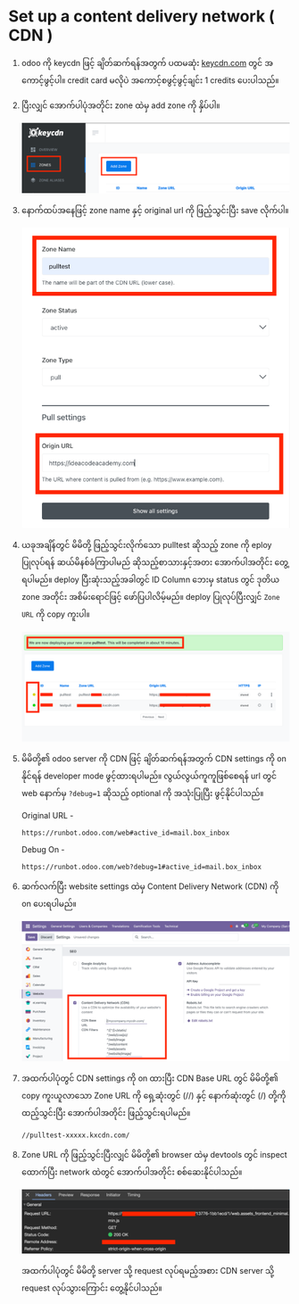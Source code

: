 # Set up a content delivery network ( CDN )


   1. odoo ကို keycdn ဖြင့် ချိတ်ဆက်ရန်အတွက် ပထမဆုံး [keycdn.com](https://www.keycdn.com/) တွင် အကောင့်ဖွင့်ပါ။ 
   credit card မလိုပဲ အကောင့်စဖွင့်ဖွင့်ချင်း 1 credits ပေးပါသည်။

   2. ပြီးလျှင် အောက်ပါပုံအတိုင်း zone ထဲမှ add zone ကို နှိပ်ပါ။

      ![img.png](set-up-a-content-delivery-network-cdn%2Fimg.png)

   3. နောက်ထပ်အနေဖြင့် zone name နှင့် original url ကို ဖြည့်သွင်းပြီး save လိုက်ပါ။

      ![img_2.png](set-up-a-content-delivery-network-cdn%2Fimg_2.png)

   4. ယခုအချိန်တွင် မိမိတို့ ဖြည့်သွင်းလိုက်သော pulltest ဆိုသည့် zone ကို eploy ပြုလုပ်ရန် ဆယ်မိနစ်ခံကြာပါမည် ဆိုသည့်စာသားနှင့်အတး အောက်ပါအတိုင်း တွေ့ရပါမည်။
      deploy ပြီးဆုံးသည့်အခါတွင် ID Column ဘေးမှ status တွင် ဒုတိယ zone အတိုင်း အစိမ်းရောင်ဖြင့် ဖော်ပြပါလိမ့်မည်။ deploy ပြုလုပ်ပြီးလျှင် `Zone URL` ကို copy ကူးပါ။

      ![img_3.png](set-up-a-content-delivery-network-cdn%2Fimg_3.png)

   5. မိမိတို့၏ odoo server ကို CDN ဖြင့် ချိတ်ဆက်ရန်အတွက် CDN settings ကို on နိုင်ရန် developer mode ဖွင့်ထားရပါမည်။ လွယ်လွယ်ကူကူဖြစ်စေရန် url တွင် web နောက်မှ `?debug=1` ဆိုသည့် optional ကို အသုံးပြုပြီး ဖွင့်နိုင်ပါသည်။
      
      Original URL - 

      ``` 
      https://runbot.odoo.com/web#active_id=mail.box_inbox
      ```
      
      Debug On -
      
      ```
      https://runbot.odoo.com/web?debug=1#active_id=mail.box_inbox
      ```
      
   6. ဆက်လက်ပြီး website settings ထဲမှ Content Delivery Network (CDN) ကို on ပေးရပါမည်။ 
      
      ![img4.png](set-up-a-content-delivery-network-cdn%2Fimg4.png)
      
   7. အထက်ပါပုံတွင် CDN settings ကို on ထားပြီး CDN Base URL တွင် မိမိတို့၏ copy ကူးယူလာသော Zone URL ကို ရှေ့ဆုံးတွင် (//) နှင့် နောက်ဆုံးတွင် (/) တို့ကို ထည့်သွင်းပြီး အောက်ပါအတိုင်း ဖြည့်သွင်းရပါမည်။
      
      ```
      //pulltest-xxxxx.kxcdn.com/
      ```
   
   8. Zone URL ကို ဖြည့်သွင်းပြီးလျှင် မိမိတို့၏ browser ထဲမှ devtools တွင်  inspect ထောက်ပြီး network ထဲတွင် အောက်ပါအတိုင်း စစ်ဆေးနိုင်ပါသည်။

      ![img_4.png](set-up-a-content-delivery-network-cdn%2Fimg_4.png)
      
      အထက်ပါပုံတွင် မိမိတို့ server သို့ request လုပ်ရမည့်အစား CDN server သို့ request လုပ်သွားကြောင်း တွေ့နိုင်ပါသည်။